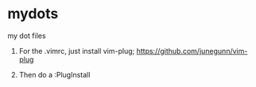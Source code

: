 # mydots
my dot files

1. For the .vimrc, just install vim-plug;
	https://github.com/junegunn/vim-plug
	
2. Then do a :PlugInstall
